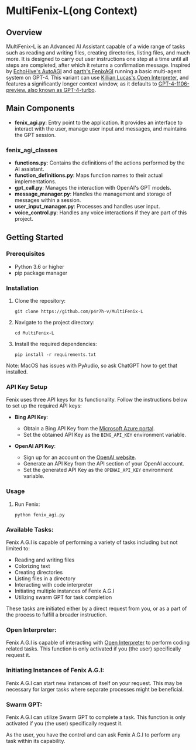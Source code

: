 # MultiFenix-L(ong Context)

## Overview
MultiFenix-L is an Advanced AI Assistant capable of a wide range of tasks such as reading and writing files, creating directories, listing files, and much more. It is designed to carry out user instructions one step at a time until all steps are completed, after which it returns a confirmation message. Inspired by [EchoHive's AutoAGI](https://www.youtube.com/watch?v=zErt3Tp7srY) and [parth's FenixAGI](https://github.com/p4r7h-v/FenixAGI-MkIII) running a basic multi-agent system on GPT-4. This variant can use [Killian Lucas's Open Interpreter](https://github.com/KillianLucas/open-interpreter), and features a significantly longer context window, as it defaults to [GPT-4-1106-preview, also known as GPT-4-turbo](https://openai.com/blog/new-models-and-developer-products-announced-at-devday).
## Main Components
- **fenix_agi.py**: Entry point to the application. It provides an interface to interact with the user, manage user input and messages, and maintains the GPT session.

### fenix_agi_classes
- **functions.py**: Contains the definitions of the actions performed by the AI assistant.
- **function_definitions.py**: Maps function names to their actual implementations.
- **gpt_call.py**: Manages the interaction with OpenAI's GPT models.
- **message_manager.py**: Handles the management and storage of messages within a session.
- **user_input_manager.py**: Processes and handles user input.
- **voice_control.py**: Handles any voice interactions if they are part of this project.

## Getting Started

### Prerequisites

- Python 3.6 or higher
- pip package manager

### Installation

1. Clone the repository:

   ```
   git clone https://github.com/p4r7h-v/MultiFenix-L
   ```
2. Navigate to the project directory:
   ```
   cd MultiFenix-L
   ```
3. Install the required dependencies:
   ```
   pip install -r requirements.txt
   ```
Note: MacOS has issues with PyAudio, so ask ChatGPT how to get that installed.

### API Key Setup

Fenix uses three API keys for its functionality. Follow the instructions below to set up the required API keys:

- **Bing API Key**:
  - Obtain a Bing API Key from the [Microsoft Azure portal](https://www.microsoft.com/en-us/bing/apis/bing-web-search-api).
  - Set the obtained API Key as the `BING_API_KEY` environment variable.

- **OpenAI API Key**:
  - Sign up for an account on the [OpenAI website](https://platform.openai.com).
  - Generate an API Key from the API section of your OpenAI account.
  - Set the generated API Key as the `OPENAI_API_KEY` environment variable.


### Usage

1. Run Fenix:
   ```
   python fenix_agi.py
   ```
   
### Available Tasks:
Fenix A.G.I is capable of performing a variety of tasks including but not limited to:
- Reading and writing files
- Colorizing text
- Creating directories
- Listing files in a directory
- Interacting with code interpreter
- Initiating multiple instances of Fenix A.G.I
- Utilizing swarm GPT for task completion

These tasks are initiated either by a direct request from you, or as a part of the process to fulfill a broader instruction.

### Open Interpreter:
Fenix A.G.I is capable of interacting with [Open Interpreter](https://github.com/KillianLucas/open-interpreter) to perform coding related tasks. This function is only activated if you (the user) specifically request it.

### Initiating Instances of Fenix A.G.I:
Fenix A.G.I can start new instances of itself on your request. This may be necessary for larger tasks where separate processes might be beneficial.

### Swarm GPT:
Fenix A.G.I can utilize Swarm GPT to complete a task. This function is only activated if you (the user) specifically request it.

As the user, you have the control and can ask Fenix A.G.I to perform any task within its capability.
